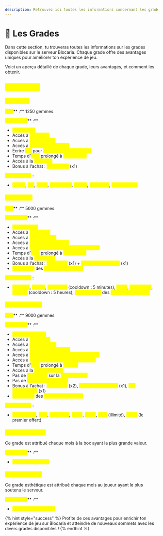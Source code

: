 ```yaml
---
description: Retrouvez ici toutes les informations concernant les grades
---
```


# 👑 Les Grades

Dans cette section, tu trouveras toutes les informations sur les grades disponibles sur le serveur Blocaria. Chaque grade offre des avantages uniques pour améliorer ton expérience de jeu.&#x20;

Voici un aperçu détaillé de chaque grade, leurs avantages, et comment les obtenir.

## <mark style="color:yellow;">Les Grades</mark>

### <mark style="color:yellow;">Grade VIP</mark>

<mark style="color:yellow;">**Prix**</mark>** :** 1250 gemmes

<mark style="color:yellow;">**Avantages**</mark>** :**&#x20;

* <mark style="color:yellow;">**Préfixe VIP**</mark>
* Accès à <mark style="color:yellow;">**10 homes**</mark>
* Accès à <mark style="color:yellow;">**10 slots HDV**</mark>
* Accès à <mark style="color:yellow;">**10 coffres de vente**</mark>
* Écrire <mark style="color:yellow;">**`[i]`**</mark> pour <mark style="color:yellow;">**montrer l'objet en main**</mark>
* Temps d'<mark style="color:yellow;">**AFK**</mark> prolongé à <mark style="color:yellow;">**20 minutes**</mark>
* Accès à la <mark style="color:yellow;">**mine VIP**</mark>
* Bonus à l'achat : <mark style="color:yellow;">**Clé Épique**</mark> (x1)

<mark style="color:yellow;">**Commandes**</mark> :&#x20;

* <mark style="color:yellow;">**`/craft`**</mark>, <mark style="color:yellow;">**`/ec`**</mark>, <mark style="color:yellow;">**`/feed`**</mark>, <mark style="color:yellow;">**`/sell hand`**</mark>, <mark style="color:yellow;">**`/ptime`**</mark>, <mark style="color:yellow;">**`/pweather`**</mark>, <mark style="color:yellow;">**`/stonecutter`**</mark>

### <mark style="color:yellow;">Grade MVP</mark>

<mark style="color:yellow;">**Prix**</mark>** :** 5000 gemmes

<mark style="color:yellow;">**Avantages**</mark>** :**

* <mark style="color:yellow;">**Préfixe MVP**</mark>
* Accès à <mark style="color:yellow;">**20 homes**</mark>
* Accès à <mark style="color:yellow;">**20 slots HDV**</mark>
* Accès à <mark style="color:yellow;">**15 coffres de vente**</mark>
* Accès à <mark style="color:yellow;">**2 slots d'animaux supplémentaire**</mark>
* Temps d'<mark style="color:yellow;">**AFK**</mark> prolongé à <mark style="color:yellow;">**35 minutes**</mark>
* Accès à la <mark style="color:yellow;">**mine MVP**</mark>
* Bonus à l'achat : <mark style="color:yellow;">**Clé Divine**</mark> (x1) + <mark style="color:yellow;">**Potion d'XP métier**</mark> (x1)
* <mark style="color:yellow;">**Avantages**</mark> des <mark style="color:yellow;">**grades précédents**</mark>

<mark style="color:yellow;">**Commandes**</mark> : &#x20;

* <mark style="color:yellow;">**`/furnace`**</mark>, <mark style="color:yellow;">**`/anvil`**</mark>, <mark style="color:yellow;">**`/condense`**</mark> (cooldown : 5 minutes), <mark style="color:yellow;">**`/back`**</mark>, <mark style="color:yellow;">**`/xp bottle`**</mark>, <mark style="color:yellow;">**`/repair`**</mark> (cooldown : 5 heures), <mark style="color:yellow;">**Commandes**</mark> des <mark style="color:yellow;">**grades précédents**</mark>

### <mark style="color:yellow;">Grade Légende</mark>

<mark style="color:yellow;">**Prix**</mark>** :** 9000 gemmes

<mark style="color:yellow;">**Avantages**</mark>** :**&#x20;

* <mark style="color:yellow;">**Préfixe Légende**</mark>
* Accès à <mark style="color:yellow;">**30 homes**</mark>
* Accès à <mark style="color:yellow;">**30 slots HDV**</mark>
* Accès à <mark style="color:yellow;">**30 coffres de vente**</mark>
* Accès à <mark style="color:yellow;">**5 slots d'animaux supplémentaire**</mark>
* Accès à <mark style="color:yellow;">**1 slots de bijoux supplémentaire**</mark>
* Temps d'<mark style="color:yellow;">**AFK**</mark> prolongé à <mark style="color:yellow;">**1 heure**</mark>
* Accès à la <mark style="color:yellow;">**mine Légende**</mark>
* Pas de <mark style="color:yellow;">**cooldown**</mark> sur la <mark style="color:yellow;">**téléportation**</mark>
* Pas de <mark style="color:yellow;">**perte d'XP à la mort**</mark>
* Bonus à l'achat : <mark style="color:yellow;">**Clé Divine**</mark> (x2), <mark style="color:yellow;">**Potion d'XP métier**</mark> (x1), <mark style="color:yellow;">**Clé Cosmétique**</mark> (x1)
* <mark style="color:yellow;">**Avantages**</mark> des <mark style="color:yellow;">**grades précédents**</mark>

<mark style="color:yellow;">**Commandes**</mark> :

* <mark style="color:yellow;">**`/repair all`**</mark>, <mark style="color:yellow;">**`/hat`**</mark>, <mark style="color:yellow;">**`/sell all`**</mark>, <mark style="color:yellow;">**`/heal`**</mark>, <mark style="color:yellow;">**`/nick`**</mark>, <mark style="color:yellow;">**`/fly`**</mark> (illimité), <mark style="color:yellow;">**`/glow`**</mark> (le premier offert)

### <mark style="color:yellow;">Grade Champion</mark>

Ce grade est attribué chaque mois à la box ayant la plus grande valeur.

<mark style="color:yellow;">**Avantages**</mark>** :**&#x20;

* <mark style="color:yellow;">**Préfixe Champion**</mark>

### <mark style="color:yellow;">Grade Iconique</mark>

Ce grade esthétique est attribué chaque mois au joueur ayant le plus soutenu le serveur.

<mark style="color:yellow;">**Avantages**</mark>** :**&#x20;

* <mark style="color:yellow;">**Préfixe personnalisé**</mark>

{% hint style="success" %}
Profite de ces avantages pour enrichir ton expérience de jeu sur Blocaria et atteindre de nouveaux sommets avec les divers grades disponibles !
{% endhint %}
